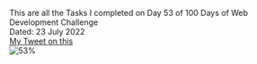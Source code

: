 This are all the Tasks I completed on Day 53 of 100 Days of Web Development Challenge<br>
Dated: 23 July 2022<br>
[My Tweet on this](https://twitter.com/Saurav_Navdhare/status/1550837970944786432)<br>
![53%](https://progress-bar.dev/53)
